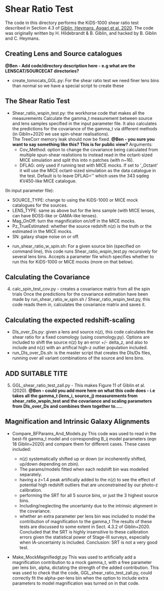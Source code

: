 # Shear Ratio Test

The code in this directory performs the KiDS-1000 shear ratio test described in Section 4.3 of [Giblin, Heymans, Asgari et al. 2020][1].   The code was originally written by H. Hildebrandt & B. Giblin, and hacked by B. Giblin and C. Heymans.

## Creating Lens and Source catalogues

**@Ben - Add code/directory description here - e.g what are the LENSCAT/SOURCECAT directories?**  

* create_tomocats_GGL.py:
For the shear ratio test we need finer lens bins than normal so we have a special script to create these


## The Shear Ratio Test

* Shear_ratio_wspin_test.py:  the workhorse code that makes all the measurements
Calculate the gamma_t measurement between source and lens samples specified in the input parameter file.
It also	calculates the predictions for the covariance of the gamma_t via different methods
(in Giblin+2020 we use spin-shear realisations).	
The TreeCorr memory leak should	now be fixed. **@Ben - you sure you want to say something like this?  This is for public view?**
 Arguments:
   - Cov_Method: option to change	the covariance being calculated	from multiple spun-shear realistions
   to instead read in the octant-sized MICE simulation and split this into n patches (with n~16).
   - DFLAG: only used if running test with MICE mocks. If	set to '_Octant' it will use the MICE octant-sized simulation
   as the data catalogue in the	test.
   Default is to leave DFLAG='' which uses the 343 sqdeg KV450-like MICE catalogue.
   
 (In input parameter file):
   - SOURCE_TYPE:	change to using the KiDS-1000 or MICE mock catalogues for the sources.
   - LENS_TYPE: same as above but for the	lens sample (with MICE lenses, can have BOSS-like or GAMA-like lenses).
   - Mag_OnOff: turn the magnification on/off in the MICE mocks.
   - Pz_TrueEstimated: whether the source redshift n(z) is the truth or the estimated in the MICE mocks.
   - SN: galaxy shape noise on or off.


* run_shear_ratio_w_spin.sh:
   For a given source bin (specified on command line), this code runs Shear_ratio_wspin_test.py recursively for several lens bins.
   Accepts a parameter file which specifies whether to run this for KiDS-1000 or MICE mocks (more on that below).

## Calculating the Covariance

4. calc_spin_test_cov.py - creates a covariance matrix from all the spin trials
Once the predictions for the covariance estimation have been made by run_shear_ratio_w_spin.sh / Shear_ratio_wspin_test.py,
this code reads them in, calculates the covariance matrix and saves it.

## Calculating the expected redshift-scaling

* Dls_over_Ds.py: given a lens and source n(z), this code calculates the shear ratio for a fixed cosmology (using cosmology.py).   Options are included to shift the source n(z) by an error +/- delta_z, and also to include and n(z) with an artifical high-z outlier population included.
* run_Dls_over_Ds.sh: is the master script that creates the Dls/Ds files, running over all variant combinations of the source and lens bins.

## ADD SUITABLE TITE
5. GGL_shear_ratio_test_zall.py  -
This makes Figure 11 of Giblin et al. (2020).
**@Ben - could you add more here on what this code does - i.e takes all the gamma_t (lens_i, source_j) measurements from shear_ratio_wspin_test and the covariance and scaling parameters from Dls_over_Ds and combines them together to.....**


## Magnification and Intrinsic Galaxy Alignments

* Compare_BFParams_And_Models.py
   This code was used to read in the best-fit gamma_t model and corresponding B_ij model parameters (eqn 18 Giblin+2020)
   and compare them for different cases. These cases included:
   - n(z) systematically shifted up or down (or incoherently shifted, up/down depending on zbin).
   - The params/models fitted when each redshift bin was modelled separately.
   - having a z=1.4 peak artifically added to the n(z) to see the effect of potential high redshift outliers that are unconstrained
     by our photo-z calibration.
   - performing the SRT for all 5 source bins, or just the 3 highest source bins.
   - Including/neglecting the uncertainty due to the intrinsic alignment in the covariance.
   - whether an extra parameter per lens bin was included to model the contribution of magnification to the gamma_t
   The results of these tests are discussed to some extent in Sect. 4.3.2 of Giblin+2020.
   Concluded that the SRT is highly insensitive to these calibration errors given the statistical power of Stage-III surveys,
   especially when IA-uncertainty is included.
   Conclusion: SRT is not a very good test.

* Make_MockMagnifiedgt.py
  This was used to artificially add a magnification contribution to a mock gamma_t, with a free parameter per lens bin,
  alpha, dictating the strength of the added contribution.
  This was used to check that the code, GGL_shear_ratio_test_zall.py, could correctly fit the alpha-per-lens bin
  when the option to include extra parameters to model magnification was turned on in that code. 
  
  
  
  [1]: https://arxiv.org/pdf/2007.01845.pdf "Giblin et al."
